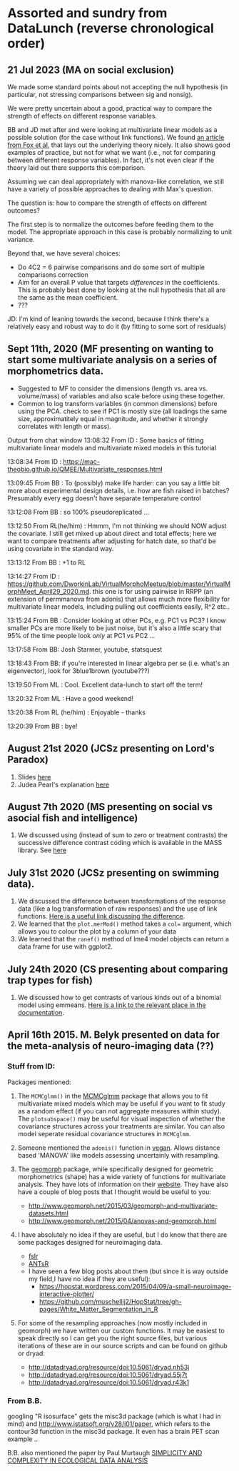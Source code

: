 # Assorted and sundry from DataLunch (reverse chronological order)


## 21 Jul 2023 (MA on social exclusion)

We made some standard points about not accepting the null hypothesis (in particular, not stressing comparisons between sig and nonsig).

We were pretty uncertain about a good, practical way to compare the strength of effects on different response variables.

BB and JD met after and were looking at multivariate linear models as a possible solution (for the case without link functions). We found [an article from Fox et al.](https://journal.r-project.org/archive/2013/RJ-2013-004/RJ-2013-004.pdf) that lays out the underlying theory nicely. It also shows good examples of practice, but not for what we want (i.e., not for comparing between different response variables). In fact, it's not even clear if the theory laid out there supports this comparison.

Assuming we can deal appropriately with manova-like correlation, we still have a variety of possible approaches to dealing with Max's question.

The question is: how to compare the strength of effects on different outcomes?

The first step is to normalize the outcomes before feeding them to the model. The appropriate approach in this case is probably normalizing to unit variance.

Beyond that, we have several choices:

* Do 4C2 = 6 pairwise comparisons and do some sort of multiple comparisons correction
* Aim for an overall P value that targets _differences_ in the coefficients. This is probably best done by looking at the null hypothesis that all are the same as the mean coefficient.
* ???

JD: I'm kind of leaning towards the second, because I think there's a relatively easy and robust way to do it (by fitting to some sort of residuals)

## Sept 11th, 2020 (MF presenting on wanting to start some multivariate analysis on a series of morphometrics data.

 - Suggested to MF to consider the dimensions (length vs. area vs. volume/mass) of variables and also scale before using these together.
 - Common to log transform variables (in common dimensions) before using the PCA. check to see if PC1 is mostly size (all loadings the same size, approximatitely equal in magnitude, and whether it strongly correlates with length or mass).
 
 Output from chat window
 13:08:32	 From ID : Some basics of fitting multivariate linear models and multivariate mixed models in this tutorial
 
13:08:34	 From ID : https://mac-theobio.github.io/QMEE/Multivariate_responses.html

13:09:45	 From BB : To (possibly) make life harder: can you say a little bit more about experimental design details, i.e. how are fish raised in batches?  Presumably every egg doesn't have separate temperature control

13:12:08	 From BB : so 100% pseudoreplicated ...

13:12:50	 From RL(he/him) : Hmmm, I'm not thinking we should NOW adjust the covariate. I still get mixed up about direct and total effects; here we want to compare treatments after adjusting for hatch date, so that'd be using covariate in the standard way.

13:13:12	 From BB : +1 to RL

13:14:27	 From ID : https://github.com/DworkinLab/VirtualMorphoMeetup/blob/master/VirtualMorphMeet_April29_2020.md. this one is for using pairwise in RRPP (an extension of permmanova from adonis) that allows much more flexibility for multivariate linear models, including pulling out coefficients easily, R^2 etc..

13:15:24	 From BB : Consider looking at other PCs, e.g. PC1 vs PC3? I know smaller PCs are more likely to be just noise, but it's also a little scary that 95% of the time people look *only* at PC1 vs PC2 ...

13:17:58	 From BB: Josh Starmer, youtube, statsquest

13:18:43	 From BB: if you're interested in linear algebra per se (i.e. what's an eigenvector), look for 3blue1brown (youtube???)

13:19:50	 From ML : Cool. Excellent data-lunch to start off the term! 

13:20:32	 From ML : Have a good weekend!

13:20:38	 From RL (he/him) : Enjoyable - thanks

13:20:39	 From BB : bye!


## August 21st 2020 (JCSz presenting on Lord's Paradox)

1. Slides [here](https://jcszamosi.github.io/LordsParadox/)
2. Judea Pearl's explanation [here](https://ftp.cs.ucla.edu/pub/stat_ser/r436.pdf)

## August 7th 2020 (MS presenting on social vs asocial fish and intelligence)

1. We discussed using (instead of sum to zero or treatment contrasts) the successive difference contrast coding which is available in the MASS library. See [here](https://www.rdocumentation.org/packages/MASS/versions/7.3-51.6/topics/contr.sdif)

## July 31st 2020 (JCSz presenting on swimming data).

1. We discussed the difference between transformations of the response data (like a log transformation of raw responses) and the use of link functions. [Here is a useful link discussing the difference](https://www.theanalysisfactor.com/the-difference-between-link-functions-and-data-transformations/).
2. We learned that the `plot.merMod()` method takes a `col=` argument, which allows you to colour the plot by a column of your data
3. We learned that the `ranef()` method of lme4 model objects can return a data frame for use with ggplot2.

## July 24th 2020 (CS presenting about comparing trap types for fish)

1. We discussed how to get contrasts of various kinds out of a binomial model using emmeans. [Here is a link to the relevant place in the documentation](https://cran.r-project.org/web/packages/emmeans/vignettes/interactions.html#contrasts).

## April 16th 2015. M. Belyk presented on data for the meta-analysis of neuro-imaging data (??)

### Stuff from ID:
 
Packages mentioned:

1. The `MCMCglmm()` in the [MCMCglmm](http://cran.r-project.org/web/packages/MCMCglmm/index.html) package that allows you to fit multivariate mixed models which may be useful if you want to fit study as a random effect (if you can not aggregate measures within study).  The `plotsubspace()` may be useful for visual inspection of whether the covariance structures across your treatments are similar. You can also model seperate residual covariance structures in `MCMCglmm`.
2. Someone mentioned the `adonis()` function in [vegan](http://cran.r-project.org/web/packages/vegan/index.html). Allows distance based 'MANOVA' like models assessing uncertainly with resampling.
3. The [geomorph](http://cran.r-project.org/web/packages/geomorph/index.html) package, while specifically designed for geometric morphometrics (shape) has a wide variety of functions for multivariate analysis. They have lots of information on their [website](http://www.geomorph.net/). They have also have a couple of blog posts that I thought would be useful to you:
    - http://www.geomorph.net/2015/03/geomorph-and-multivariate-datasets.html
    - http://www.geomorph.net/2015/04/anovas-and-geomorph.html
4. I have absolutely no idea if they are useful, but I do know that there are some packages designed for neuroimaging data. 
    - [fslr](http://cran.r-project.org/web/packages/fslr/index.html)
    - [ANTsR](https://github.com/stnava/ANTsR)
    - I have seen a few blog posts about them (but since it is way outside my field,I have no idea if they are useful):
        - https://hopstat.wordpress.com/2015/04/09/a-small-neuroimage-interactive-plotter/
        - https://github.com/muschellij2/HopStat/tree/gh-pages/White_Matter_Segmentation_in_R

5. For some of the resampling approaches (now mostly included in geomorph) we have written our custom functions. It may be easiest to speak directly so I can get you the right source files, but various iterations of these are in our source scripts and can be found on github or dryad:
    - http://datadryad.org/resource/doi:10.5061/dryad.nh53j
    - http://datadryad.org/resource/doi:10.5061/dryad.55j7t
    - http://datadryad.org/resource/doi:10.5061/dryad.r43k1
 
### From B.B.

googling "R isosurface" gets the misc3d package (which is what I had
in mind) and http://www.jstatsoft.org/v28/i01/paper, which refers to the
contour3d function in the misc3d package.  It even has a brain PET scan
example ..

B.B. also mentioned the paper by Paul Murtaugh [SIMPLICITY AND COMPLEXITY IN ECOLOGICAL DATA ANALYSIS](http://www.esajournals.org/doi/abs/10.1890/0012-9658(2007)88%5B56:SACIED%5D2.0.CO;2)
